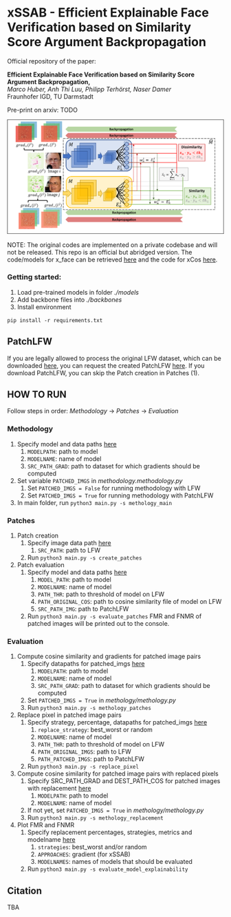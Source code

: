 # xSSAB - Efficient Explainable Face Verification based on Similarity Score Argument Backpropagation

Official repository of the paper: 

**Efficient Explainable Face Verification based on Similarity Score Argument Backpropagation,**  
*Marco Huber, Anh Thi Luu, Philipp Terhörst, Naser Damer*  
Fraunhofer IGD, TU Darmstadt

Pre-print on arxiv: TODO

![](xSSAB_Overview.png)

NOTE: The original codes are implemented on a private codebase and will not be released. This repo is an official but abridged version. The code/models for x_face can be retrieved [here](https://github.com/Martlgap/x-face-verification) and the code for xCos [here](https://github.com/ntubiolin/xcos).

### Getting started:
1. Load pre-trained models in folder *./models*
2. Add backbone files into *./backbones*
3. Install environment
```commandline
pip install -r requirements.txt
```

## PatchLFW

If you are legally allowed to process the original LFW dataset, which can be downloaded [here](http://vis-www.cs.umass.edu/lfw/), you can request the created PatchLFW [here](https://drive.google.com/drive/folders/1o4xCHJJtK3YZDaXo8Ln4l4BZ_Y7hp_fM). If you download PatchLFW, you can skip the Patch creation in Patches (1).

## HOW TO RUN
Follow steps in order: *Methodology* -> *Patches* -> *Evaluation*

### Methodology
1. Specify model and data paths [here](methodology/methodology.py)
   1. ``MODELPATH``: path to model
   2. ``MODELNAME``: name of model
   3. ``SRC_PATH_GRAD``: path to dataset for which gradients should be computed
2. Set variable ``PATCHED_IMGS`` in *methodology.methodology.py*
   1. Set ``PATCHED_IMGS = False`` for running methodology with LFW
   2. Set ``PATCHED_IMGS = True`` for running methodology with PatchLFW
3. In main folder, run ``python3 main.py -s methology_main``

### Patches
1. Patch creation
   1. Specify image data path [here](patches/patch.py)
      1. ``SRC_PATH``: path to LFW
   2. Run ``python3 main.py -s create_patches``
2. Patch evaluation
   1. Specify model and data paths [here](patches/patch_eval.py)
      1. ``MODEL_PATH``: path to model
      2. ``MODELNAME``: name of model
      3. ``PATH_THR``: path to threshold of model on LFW
      4. ``PATH_ORIGINAL_COS``: path to cosine similarity file of model on LFW
      5. ``SRC_PATH_IMG``: path to PatchLFW
   2. Run ``python3 main.py -s evaluate_patches``
FMR and FNMR of patched images will be printed out to the console.

### Evaluation
1. Compute cosine similarity and gradients for patched image pairs
   1. Specify datapaths for patched_imgs [here](methodology/methodology.py)
      1. ``MODELPATH``: path to model
      2. ``MODELNAME``: name of model
      3. ``SRC_PATH_GRAD``: path to dataset for which gradients should be computed
   2. Set ``PATCHED_IMGS = True`` in *methology/methology.py*
   3. Run ``python3 main.py -s methology_patches``
2. Replace pixel in patched image pairs
   1. Specify strategy, percentage, datapaths for patched_imgs [here](evaluation/replacement.py)
      1. ``replace_strategy``: best_worst or random
      2. ``MODELNAME``: name of model
      3. ``PATH_THR``: path to threshold of model on LFW
      4. ``PATH_ORIGINAL_IMGS``: path to LFW
      5. ``PATH_PATCHED_IMGS``: path to PatchLFW
   2. Run ``python3 main.py -s replace_pixel``
3. Compute cosine similarity for patched image pairs with replaced pixels
   1. Specify SRC_PATH_GRAD and DEST_PATH_COS for patched images with replacement [here](methodology/methodology.py)
      1. ``MODELPATH``: path to model
      2. ``MODELNAME``: name of model
   2. If not yet, set ``PATCHED_IMGS = True`` in *methology/methology.py*
   3. Run ``python3 main.py -s methology_replacement``
4. Plot FMR and FNMR 
   1. Specify replacement percentages, strategies, metrics and modelname [here](evaluation/evaluate.py)
      1. ``strategies``: best_worst and/or random
      2. ``APPROACHES``: gradient (for xSSAB)
      3. ``MODELNAMES``: names of models that should be evaluated
   2. Run ``python3 main.py -s evaluate_model_explainability``


## Citation

TBA
